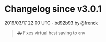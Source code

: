# Changelog since v3.0.1

2019/03/17 22:00 UTC - [bd92b93](https://github.com/hassio-addons/addon-pi-hole/commit/bd92b93b0068b435a4827f82020360c44674893e) by [@frenck](https://github.com/frenck)
> :ambulance: Fixes virtual host saving to env 

